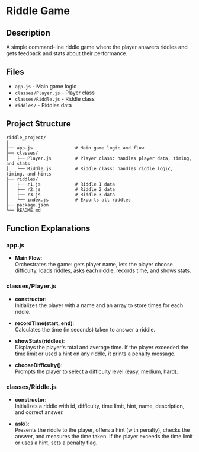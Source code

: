 # Riddle Game 

## Description 
A simple command-line riddle game where the player answers riddles and gets feedback and stats about their performance.

## Files
- `app.js` - Main game logic 
- `classes/Player.js` - Player class 
- `classes/Riddle.js` - Riddle class 
- `riddles/` - Riddles data 

## Project Structure

```
riddle_project/
│
├── app.js                # Main game logic and flow
├── classes/
│   ├── Player.js         # Player class: handles player data, timing, and stats
│   └── Riddle.js         # Riddle class: handles riddle logic, timing, and hints
├── riddles/
│   ├── r1.js             # Riddle 1 data
│   ├── r2.js             # Riddle 2 data
│   ├── r3.js             # Riddle 3 data
│   └── index.js          # Exports all riddles
├── package.json
└── README.md
```

## Function Explanations

### app.js

- **Main Flow**:  
  Orchestrates the game: gets player name, lets the player choose difficulty, loads riddles, asks each riddle, records time, and shows stats.

### classes/Player.js

- **constructor**:  
  Initializes the player with a name and an array to store times for each riddle.

- **recordTime(start, end)**:  
  Calculates the time (in seconds) taken to answer a riddle.

- **showStats(riddles)**:  
  Displays the player's total and average time. If the player exceeded the time limit or used a hint on any riddle, it prints a penalty message.

- **chooseDifficulty()**:  
  Prompts the player to select a difficulty level (easy, medium, hard).

### classes/Riddle.js

- **constructor**:  
  Initializes a riddle with id, difficulty, time limit, hint, name, description, and correct answer.

- **ask()**:  
  Presents the riddle to the player, offers a hint (with penalty), checks the answer, and measures the time taken. If the player exceeds the time limit or uses a hint, sets a penalty flag.



